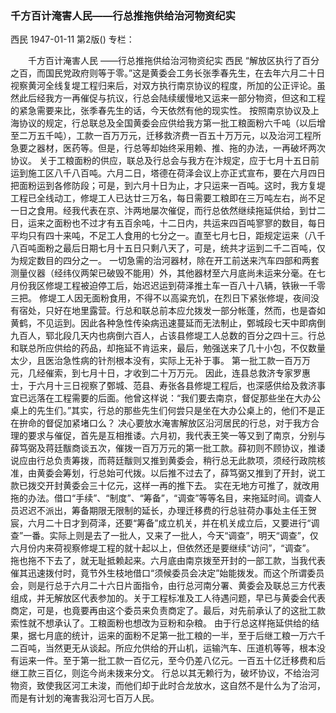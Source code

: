 ### 千方百计淹害人民——行总推拖供给治河物资纪实
西民
1947-01-11
第2版()
专栏：

　　千方百计淹害人民
    ——行总推拖供给治河物资纪实
    西民
    “解放区执行了百分之百，而国民党政府则等于零。”这是黄委会工务长张季春先生，在去年六月二十日视察黄河全线复堤工程归来后，对双方执行南京协议的程度，所加的公正评论。虽然此后经我方一再催促与抗议，行总会陆续缓慢地又运来一部分物资，但这和工程的紧急需要来比，张季春先生的话，今天依然有他的现实性。
    按照南京协议及上海协议的规定，行总联总及全国黄委会应供给我方第一批工粮面粉六千吨（以后增至二万五千吨），工款一百万万元，迁移救济费一百五十万万元，以及治河工程所急要之器材，医药等。但是，行总等却始终采用赖、推、拖的办法，一再破坏两次协议。
    关于工粮面粉的供应，联总及行总会与我方在汴规定，应于七月十五日前运到施工区八千八百吨。六月二日，塔德在荷泽会议上亦正式宣布，要在六月四日把面粉运到各修防段；可是，到六月十日为止，才只运来一百吨。这时，我方复堤工程已全线动工，修堤工人已达廿三万名，每日需要工粮即在三万吨左右，尚不足一日之食用。经我代表在京、汴两地屡次催促，而行总依然继续拖延供给，到廿二日，运来之面粉也不过才有五百余吨，十二日内，共运来四百吨寥寥的数目，每日平均只有四十来吨，不足工人食用的七分之一。直至七月七日，距规定运来（八千八百吨面粉之最后日期七月十五日只剩八天了，可是，统共才运到二千二百吨，仅为规定数目的四分之一。
    一切急需的治河器材，除在开工前送来汽车四部和两套测量仪器（经纬仪两架已破毁不能用）外，其他器材至六月底尚未运来分毫。在七月份我区修堤工程被迫停工后，始迟迟运到荷泽推土车一百八十八辆，铁锹一千零三把。
    修堤工人因无面粉食用，不得不以高粱充饥，在烈日下紧张修堤，夜间没有宿处，只好在地里露营。行总和联总前本应允拨发一部分帐蓬，然而，也是杳如黄鹤，不见运到。因此各种急性传染病迅速蔓延而无法制止，鄄城段七天中即病倒九百人，郓北段几天内也病倒六百人，占该县修堤工人总数的百分之四十三。行总和联总所应供给的药品，却拖延不肯运来，最后，勉强送来了几十小包，不仅数量太少，且医治急性病的针剂根本没有，实际上无补于事。
    第一批工款一百万万元，几经催索，到七月十日，才收到二十万万元。
    因此，连县总救济专家罗惠士，于六月十三日视察了鄄城、范县、寿张各县修堤工程后，也深感供给及救济事宜已远落在工程需要的后面。他曾这样说：“我们要去南京，督促那些坐在大办公桌上的先生们。”其实，行总的那些先生们何尝只是坐在大办公桌上的，他们不是正在拚命的督促加紧堵口么？
    决心要放水淹害解放区沿河居民的行总，对于我方合理的要求与催促，首先是互相推诿。六月初，我代表王笑一等又到了南京，分别与薛笃弼及蒋廷黻商谈五次，催拨一百万万元的第一批工款。薛初则不顾协议，推诿说应由行总负责筹拨，而蒋廷黻则又推到黄委会，稍行总无此款项，须经行政院核准，由黄委会筹划，行总始可代拨。以后推不过去了，薛笃弼又推到了开封，说工款已拨交开封黄委会三十亿元，这样一再的推下去。
    实在无地方可推了，就改用拖的办法。借口“手续”、“制度”、“筹备”，“调查”等等名目，来拖延时间。调查人员迟迟不派出，筹备期限无限制的延长，办理迁移费的行总驻荷办事处主任王贺宸，六月二十日才到荷泽，还要“筹备”成立机关，并在机关成立后，又要进行“调查”一番。实际上则是去了一批人，又来了一批人，今天“调查”，明天“调查”，仅六月份内来荷视察修堤工程的就十起以上，但依然还是要继续“访问”，“调查”。
    拖也拖不下去了，就无耻抵赖起来。六月底由南京拨至开封的一部工款，当我代表催其迅速拨付时，竟节外生枝地借口“须候委员会决定”始能拨发。而这个所谓委员会，则是行总于六月二十六日片面指令，由行总河南分署、黄委会及联总三方代表组成，并无解放区代表参加的。关于工程标准及工人待遇问题，早已与黄委会代表商定，可是，也竟要再由这个委员来负责商定了。最后，对先前承认了的这批工款索性就不想承认了。工粮面粉也想改为豆粉和杂粮。
    由于行总这样拖延供给的结果，据七月底的统计，运来的面粉不足第一批工粮的一半，至于后继工粮一万六千二百吨，当然更无从谈起。所应允供给的开山机，运输汽车、压道机等等，根本没有运来一件。至于第一批工款一百亿元，至今仍差八亿元。一百五十亿迁移费和后继工款三百亿，则迄今尚未拨来分文。
    行总以其无赖行为，破坏协议，不给治河物资，致使我区河工未浚，而他们却于此时合龙放水，这自然不是什么为了治河，而是有计划的淹害我沿河七百万人民。
